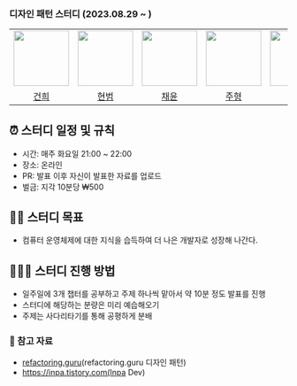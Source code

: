 ### 디자인 패턴 스터디 (2023.08.29 ~ )

<table>
  <tbody>
    <tr>
      <tr>
      <td align="center"><a href="https://github.com/dongkiid"><img src="https://github.com/hig0ni.png" width="100px;" alt=""/></td>
      <td align="center"><a href="https://github.com/dongkiid"><img src="https://github.com/hb9397.png" width="100px;" alt=""/></td>
      <td align="center"><a href="https://github.com/kkkwp"><img src="https://github.com/kkkwp.png" width="100px;" alt=""/></td>
      <td align="center"><a href="https://github.com/jooh9992"><img src="https://github.com/jooh9992.png" width="100px;" alt=""/></td>
      <td align="center"><a href="https://github.com/dongkiid"><img src="https://github.com/dongkiid.png" width="100px;" alt=""/></td>
      </tr>
      <tr>
      <td align="center"><a href="https://github.com/hig0ni">건희</td>
      <td align="center"><a href="https://github.com/hb9397">현범</td>
      <td align="center"><a href="https://github.com/kkkwp">채윤</td> 
      <td align="center"><a href="https://github.com/jooh9992">주형</td> 
      <td align="center"><a href="https://github.com/dongkiid">민서</td> 
      </tr>
    </tr>
  </tbody>
</table>

## ⏰ 스터디 일정 및 규칙
- 시간: 매주 화요일 21:00 ~ 22:00
- 장소: 온라인
- PR: 발표 이후 자신이 발표한 자료를 업로드
- 벌금: 지각 10분당 ₩500

## 🏋️‍♀️ 스터디 목표
- 컴퓨터 운영체제에 대한 지식을 습득하여 더 나은 개발자로 성장해 나간다.

## 👨🏻‍💻 스터디 진행 방법
- 일주일에 3개 챕터를 공부하고 주제 하나씩 맡아서 약 10분 정도 발표를 진행
- 스터디에 해당하는 분량은 미리 예습해오기
- 주제는 사다리타기를 통해 공평하게 분배

### 🔗 참고 자료
- [refactoring.guru](https://refactoring.guru/ko/design-patterns/catalog)(refactoring.guru 디자인 패턴)
- https://inpa.tistory.com(Inpa Dev)
